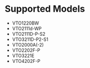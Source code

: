 # Supported Models

- VTO1220BW
- VTO2111d-WP
- VTO2111D-P-S2
- VTO3211D-P2-S1
- VTO2000A(-2)
- VTO2202F-P
- VTO3221E
- VTO4202F-P
